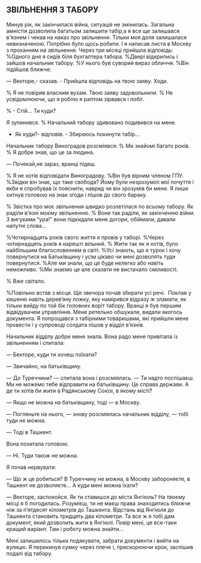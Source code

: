 ## ЗВІЛЬНЕННЯ З ТАБОРУ

Минув рік, як закінчилася війна, ситуація не змінилась.
Загальна амністія дозволила багатьом залишити табір,а я все ще залишався в'язнем і чекав на наказ про звільнення.
Тільки моя доля залишалася невизначеною. Потрібно було щось робити.
І я написав листа в Москву з проханням на звільнення.
Через три місяці прийшла відповідь:
%Одного дня я сидів біля бухгалтера табора.
%Двері відкрились і зайшов начальник табору.
%У нього був суворий вираз обличчя.
%Він підійшов ближче:

— Векторе,- сказав. - Прийшла відповідь на твою заяву.
Ходи.

% Я не повірив власним вухам.
Твою заяву задовольнили.
% Не усвідомлюючи, що я роблю я раптом зірвався і побіг.

% - Стій...
Ти куди?

Я зупинився.
% Начальний табору здивовано подивився на мене.

- Як куди?- відповів. - Збираюсь покинути табір...

Начальник табору Виноградов розсміявся:
% Ми знайомі багато років.
% Я добре знав, що це за людина.

— Почекай,не зараз, вранці підеш.

% Я не хотів відповідати Виноградову.
%Він був вірним членом ГПУ.
%Звідки він знає, що таке свобода?
Йому були незрозумілі мої почуття і якби я спробував їх пояснити, навряд чи він зрозумів би мене.
Я лише хитнув головою на знак згоди і пішов до свого бараку.

% Звістка про моє звільнення швидко розлетілася по всьому табору.
Як раділи в’язні моєму звільненню.
% Вони так раділи, як закінченню війни.
З вигуками “ура!” вони підкидали мене догори, обіймали, давали напутні слова...

%Чотирнадцять років свого життя я провів у таборі.
%Через чотирнадцять років я нарешті вільний.
% Жити так як я хотів, було найбільшим благословенням в світі.
%Усі знають, що я турок і хочу повернутися на Батьківщину і усім цікаво чи мені дозволять туди повернутися.
%Але ми знали, що це буде нелегко або навіть неможливо.
%Ми знаємо це але сказати не вистачало сміливості.

% Вже світало.

%Повільно встав з місця.
Ще звечора почав збирати усі речі.
 Поклав у кишеню навіть дерев’яну ложку, яку намірився відразу ж зламати, як тільки вийду по той бік головних воріт табору.
Вранці я був першим відвідувачем управління.
Мене ретельно обшукали, видали якогось документа.
Я попрощався з табірними товаришами, які прийшли мене провести і у супроводі солдата пішов у відділ в’язнів.

Начальник відділу добре мене знала.
Вона радо мене привітала із звільненням і спитала:

— Бекторе, куди ти хочеш поїхати?

— Звичайно, на батьківщину.

— До Туреччини? — спитала вона і розсміялась. — Ти надто поспішаєш.
Ми не можемо тебе відправити на батьківщину.
Це справа держави.
А де ти хотів би жити в Радянському Союзі, в якому місті?

— Якщо не можна на батьківщину, тоді — в Москву.

— Погляньте на нього, — знову розсміялась начальник відділу, — тобі туди не можна.

— Тоді в Ташкент.

Вона похитала головою.

— Ні.
Туди також не можна.

Я почав нервувати:

— Що ж це робиться?
В Туреччину не можна, в Москву забороняєте, в Ташкент не дозволяєте...
А куди мені можна їхати?

— Векторе, заспокойся.
Як ти ставишся до міста Янгіюль?
На твоєму місці я б погодилась.
Розумієш, ти не маєш права знаходитись ближче ніж за п’ятдесят кілометрів до Ташкента.
Відстань від Янгіюля до Ташкента становить тридцять два кілометри.
Та все ж я тобі дам документ, який дозволить жити в Янгіюлі.
Повір мені, це все-таки кращий варіант.
Там і роботу можна знайти...

Мені залишилось тільки подякувати, забрати документи і вийти на вулицю.
Я перекинув сумку через плече і, прискорюючи крок, заспішив подалі від табору.
